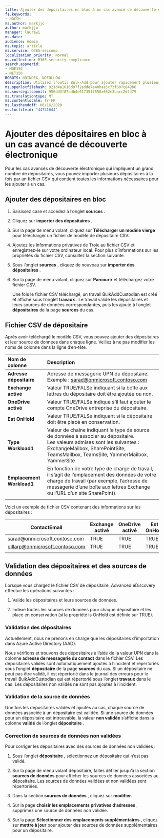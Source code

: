 ```yaml
---
title: Ajouter des dépositaires en bloc à un cas avancé de découverte électronique
f1.keywords:
- NOCSH
ms.author: markjjo
author: markjjo
manager: laurawi
ms.date: ''
audience: Admin
ms.topic: article
ms.service: O365-seccomp
localization_priority: Normal
ms.collection: M365-security-compliance
search.appverid:
- MOE150
- MET150
ROBOTS: NOINDEX, NOFOLLOW
description: Utilisez l’outil Bulk-Add pour ajouter rapidement plusieurs dépositaires et leurs sources de données associées à un cas dans Advanced eDiscovery.
ms.openlocfilehash: 921d4a1616d97f2adde7e40baa5c73f607c849b6
ms.sourcegitcommit: 956dd3f87adb4e6173517550a662c3bacc2d2d79
ms.translationtype: MT
ms.contentlocale: fr-FR
ms.lasthandoff: 06/16/2020
ms.locfileid: "44741644"
---
```

# <a name="bulk-add-custodians-to-an-advanced-ediscovery-case"></a>Ajouter des dépositaires en bloc à un cas avancé de découverte électronique

Pour les cas avancés de découverte électronique qui impliquent un grand nombre de dépositaires, vous pouvez importer plusieurs dépositaires à la fois par un fichier CSV qui contient toutes les informations nécessaires pour les ajouter à un cas.

## <a name="bulk-add-custodians"></a>Ajouter des dépositaires en bloc

1. Saisissez case et accédez à l’onglet **sources** .

2. Cliquez sur **importer des dépositaires** .

3. Sur la page de menu volant, cliquez sur **Télécharger un modèle vierge** pour télécharger un fichier de modèle de dépositaire CSV.

4. Ajoutez les informations privatives de Troie au fichier CSV et enregistrez-le sur votre ordinateur local. Pour plus d’informations sur les propriétés du fichier CSV, consultez la section suivante.

5. Sous l’onglet **sources** , cliquez de nouveau sur **importer des dépositaires** . 
6. Sur la page de menu volant, cliquez sur **Parcourir** et téléchargez votre fichier CSV.

   Une fois le fichier CSV téléchargé, un travail BulkAddCustodian est créé et affiché sous l’onglet **travaux** . Le travail valide les dépositaires et leurs sources de données correspondantes, puis les ajoute à l’onglet **dépositaires** de la page **sources** du cas.

## <a name="custodian-csv-file"></a>Fichier CSV de dépositaire

Après avoir téléchargé le modèle CSV, vous pouvez ajouter des dépositaires et leur source de données dans chaque ligne. Veillez à ne pas modifier les noms de colonne dans la ligne d’en-tête.

| Nom de colonne|Description|
|:------- |:------------------------------------------------------------|
|**Adresse dépositaire**     | Adresse de messagerie UPN du dépositaire. Exemple : sarad@onmicrosoft.contoso.com           |
|**Exchange activé** | Valeur TRUE/FALSe indiquant si la boîte aux lettres du dépositaire doit être ajoutée ou non.      |
|**OneDrive activé** | Valeur TRUE/FALSe indique s’il faut ajouter le compte OneDrive entreprise du dépositaire. |
|**Est OnHold**        | Valeur TRUE/FALSe indiquant si le dépositaire doit être placé en conservation.       |
|**Type Workload1**         | Valeur de chaîne indiquant le type de source de données à associer au dépositaire. <br />Les valeurs admises sont les suivantes : <br />ExchangeMailbox, SharePointSite, TeamsMailbox, TeamsSite, YammerMailbox, YammerSite |
|**Emplacement Workload1**     | En fonction de votre type de charge de travail, il s’agit de l’emplacement des données de votre charge de travail (par exemple, l’adresse de messagerie d’une boîte aux lettres Exchange ou l’URL d’un site SharePoint). |
|||

Voici un exemple de fichier CSV contenant des informations sur les dépositaires :  

| ContactEmail      | Exchange activé | OneDrive activé | Est OnHold | Type Workload1 | Emplacement Workload1             |
| ----------------- | ---------------- | ---------------- | --------- | -------------- | ------------------------------ |
|sarad@onmicrosoft.contoso.com | TRUE             | TRUE             | TRUE      | SharePointSite | https://contoso.sharepoint.com |
|pillarp@onmicrosoft.contoso.com | TRUE             | TRUE             | TRUE      | |  |
||||||

## <a name="custodian-and-data-source-validation"></a>Validation des dépositaires et des sources de données

Lorsque vous chargez le fichier CSV de dépositaire, Advanced eDiscovery effectue les opérations suivantes :

1. Valide les dépositaires et leurs sources de données. 

2. Indexe toutes les sources de données pour chaque dépositaire et les place en conservation (si la propriété is OnHold est définie sur TRUE).

### <a name="custodian-validation"></a>Validation des dépositaires

Actuellement, nous ne prenons en charge que les dépositaires d’importation dans Azure Active Directory (AAD).

Nous vérifions et trouvons des dépositaires à l’aide de la valeur UPN dans la colonne **adresse de messagerie du contact** dans le fichier CSV. Les dépositaires validés sont automatiquement ajoutés à l’incident et répertoriés sous l’onglet **dépositaire** de la page **sources** du cas. Si un dépositaire ne peut pas être validé, il est répertorié dans le journal des erreurs pour le travail BulkAddCustodian qui est répertorié sous l’onglet **travaux** dans le cas. Les dépositaires non validés ne sont pas ajoutés à l’incident.

### <a name="data-source-validation"></a>Validation de la source de données

Une fois les dépositaires validés et ajoutés au cas, chaque source de données associée à un dépositaire est validée. Si une source de données pour un dépositaire est introuvable, la valeur **non validée** s’affiche dans la colonne **validé** de l’onglet **dépositaire** .

### <a name="remediating-unvalidated-data-sources"></a>Correction de sources de données non validées

Pour corriger les dépositaires avec des sources de données non validées : 

1. Sous l’onglet **dépositaire** , sélectionnez un dépositaire qui n’est pas validé.

2. Sur la page de menu volant dépositaire, faites défiler jusqu’à la section **sources de données** pour afficher les sources de données associées au dépositaire. Les sources de données validées et non validées sont répertoriées.

3. Dans la section **sources de données** , cliquez sur **modifier**.

4. Sur la page **choisir les emplacements privatives d’adresses** , supprimez une source de données non validée.

5. Sur la page **Sélectionner des emplacements supplémentaires** , cliquez sur **mettre à jour** pour ajouter des sources de données supplémentaires pour un dépositaire.
